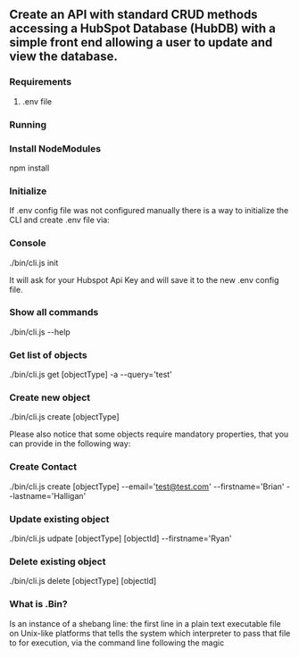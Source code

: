 ## Create an API with standard CRUD methods accessing a HubSpot Database (HubDB) with a simple front end allowing a user to update and view the database.

### Requirements

1. .env file

### Running


### Install NodeModules

npm install

### Initialize

If .env config file was not configured manually there is a way to initialize the CLI and create .env file via:

### Console
./bin/cli.js init

It will ask for your Hubspot Api Key and will save it to the new .env config file.

### Show all commands

./bin/cli.js --help

### Get list of objects

./bin/cli.js get [objectType] -a --query='test'


### Create new object

./bin/cli.js create [objectType]

Please also notice that some objects require mandatory properties, that you can provide in the following way:

### Create Contact
./bin/cli.js create [objectType] --email='test@test.com' --firstname='Brian' --lastname='Halligan'


### Update existing object

./bin/cli.js udpate [objectType] [objectId] --firstname='Ryan'


### Delete existing object

./bin/cli.js delete [objectType] [objectId]

### What is .Bin?

Is an instance of a shebang line: the first line in a plain text executable file on Unix-like platforms that tells the system which interpreter to pass that file to for execution, via the command line following the magic